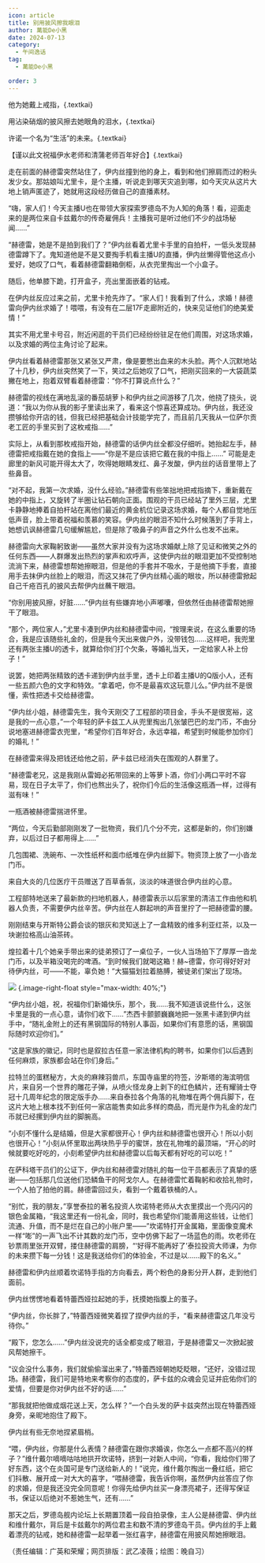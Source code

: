 ```yaml
---
icon: article
title: 别用披风擦我眼泪
author: 萬能De小黑
date: 2024-07-13
category:
  - 午间逸话
tag:
  - 萬能De小黑

order: 3
---
```


他为她戴上戒指，{.textkai}

用沾染硝烟的披风擦去她眼角的泪水，{.textkai}

许诺一个名为“生活”的未来。{.textkai}

【谨以此文祝福伊水老师和清蒲老师百年好合】{.textkai}

<!-- more -->

走在前面的赫德雷突然站住了，伊内丝撞到他的身上，看到和他们擦肩而过的粉头发少女。那姑娘叫尤里卡，是个主播，听说走到哪天灾追到哪，如今天灾从这片大地上销声匿迹了，她就用这段经历做自己的直播素材。

“嗨，家人们！今天主播U也在带领大家探索罗德岛不为人知的角落！看，迎面走来的是两位来自卡兹戴尔的传奇雇佣兵！主播我可是听过他们不少的战场秘闻……”

“赫德雷，她是不是拍到我们了？”伊内丝看着尤里卡手里的自拍杆，一低头发现赫德雷蹲下了。鬼知道他是不是又要掏手机看主播U的直播，伊内丝懒得管他这点小爱好，她叹了口气，看着赫德雷翻箱倒柜，从衣兜里掏出一个小盒子。

随后，他单膝下跪，打开盒子，亮出里面嵌着的钻戒。

在伊内丝反应过来之前，尤里卡抢先炸了。“家人们！我看到了什么，求婚！赫德雷向伊内丝求婚了！喂喂，有没有在二层17F走廊附近的，快来见证他们的绝美爱情！”

其实不用尤里卡号召，附近闲逛的干员们已经纷纷驻足在他们周围，对这场求婚，以及求婚的两位主角讨论了起来。

伊内丝看着赫德雷那张又紧张又严肃，像是要憋出血来的木头脸。两个人沉默地站了十几秒，伊内丝突然笑了一下，笑过之后她叹了口气，把刚买回来的一大袋蔬菜撇在地上，抱着双臂看着赫德雷：“你不打算说点什么？”

赫德雷的视线在满地乱滚的番茄胡萝卜和伊内丝之间游移了几次，他挠了挠头，说道：“我以为你从我的影子里读出来了，看来这个惊喜还算成功。伊内丝，我还没攒够给你开店的钱，但我已经把基础会计技能学完了，而且前几天我从一位萨尔贡老工匠的手里买到了这枚戒指……”

实际上，从看到那枚戒指开始，赫德雷的话伊内丝全都没仔细听。她抬起左手，赫德雷把戒指戴在她的食指上——“你是不是应该把它戴在我的中指上……” 可能是走廊里的新风可能开得太大了，吹得她眼睛发红、鼻子发酸，伊内丝的话音里带上了些鼻音。

“对不起，我第一次求婚，没什么经验。”赫德雷有些笨拙地把戒指摘下，重新戴在她的中指上，又旋转了半圈让钻石朝向正面。围观的干员已经站了里外三层，尤里卡静静地捧着自拍杆站在离他们最近的黄金机位记录这场求婚，每个人都自觉地压低声音，脸上带着祝福和羡慕的笑容。伊内丝的眼泪不知什么时候落到了手背上，她想讥讽赫德雷几句缓解尴尬，但是除了吸鼻子的声音之外什么也发不出来。

赫德雷向大家鞠躬致谢——虽然大家并没有为这场求婚献上除了见证和微笑之外的任何东西——人群爆发出热烈的掌声和欢呼声，这使伊内丝的眼泪更加不受控制地流淌下来，赫德雷想帮她擦眼泪，但是他的手套并不吸水，于是他摘下手套，直接用手去抹伊内丝脸上的眼泪，而这又抹花了伊内丝精心画的眼妆，所以赫德雷掀起自己千疮百孔的披风去帮伊内丝蘸干眼泪。

“你别用披风擦，好脏……”伊内丝有些嫌弃地小声嘟囔，但依然任由赫德雷帮她擦干了眼泪。

“那个，两位家人，”尤里卡凑到伊内丝和赫德雷中间，“按理来说，在这么重要的场合，我是应该随些礼金的，但是我今天出来做户外，没带钱包……这样吧，我兜里还有两张主播U的透卡，就算给你们打个欠条，等婚礼当天，一定给家人补上份子！”

说罢，她把两张精致的透卡递到伊内丝手里，透卡上印着主播U的Q版小人，还有一些五颜六色的文字和特效。“拿着吧，你不是最喜欢这玩意儿么。”伊内丝不是很懂，索性把透卡交给赫德雷。

“伊内丝小姐，赫德雷先生，我今天刚交了工程部的项目金，手头不是很宽裕，这是我的一点心意，”一个年轻的萨卡兹工人从兜里掏出几张皱巴巴的龙门币，不由分说地塞进赫德雷衣兜里，“希望你们百年好合，永远幸福，希望到时候能参加你们的婚礼！”

在赫德雷来得及把钱还给他之前，萨卡兹已经消失在围观的人群里了。

“赫德雷老兄，这是我刚从雷姆必拓带回来的上等萝卜酒，你们小两口平时不容易，现在日子太平了，你们也熬出头了，祝你们今后的生活像这瓶酒一样，过得有滋有味！”

一瓶酒被赫德雷揣进怀里。

“两位，今天后勤部刚刚发了一批物资，我们几个分不完，这都是新的，你们别嫌弃，以后过日子都用得上……”

几包围裙、洗碗布、一次性纸杯和面巾纸堆在伊内丝脚下。物资顶上放了一小沓龙门币。

来自大炎的几位医疗干员赠送了百草香氛，淡淡的味道很合伊内丝的心意。

工程部特地送来了最新款的扫地机器人，赫德雷表示以后家里的清洁工作由他和机器人负责，不需要伊内丝辛苦。伊内丝在人群起哄的声音里拧了一把赫德雷的腰。

刚刚结束与开斯特公爵会谈的银灰和灵知送上了一盒精致的维多利亚红茶，以及一块谢拉格高山油茶砖。

煌拉着十几个她亲手带出来的徒弟预订了一桌位子，一伙人当场拍下了厚厚一沓龙门币，以及半箱没喝完的啤酒。“到时候我们就喝这箱！赫~德雷，你可得好好对待伊内丝，可——不能，辜负她！”大猫猫划拉着胳膊，被徒弟们架出了现场。

![](./res/illustration/晚自习.webp) {.image-right-float style="max-width: 40%;"}

“伊内丝小姐，祝，祝福你们新婚快乐，那个，我……我不知道该说些什么，这张卡里是我的一点心意，请你们收下……”杰西卡颤颤巍巍地把一张黑卡递到伊内丝手中，“随礼金附上的还有黑钢国际的特别人事函，如果你们有意愿的话，黑钢国际随时欢迎你们。”

“这是家族的徽记，同时也是叙拉古任意一家法律机构的聘书，如果你们以后遇到任何麻烦，家族都会站在你们身后。” 

拉特兰的蛋糕秘方，大炎的麻辣羽兽爪，东国寺庙里的符签，汐斯塔的海滨明信片，来自另一个世界的雕花子弹，从喷火怪龙身上剥下的红色鳞片，还有耀骑士夺冠十几周年纪念的限定版手办……来自泰拉各个角落的礼物堆在两个佣兵脚下，在这片大地上根本找不到任何一家店能售卖如此多样的商品，而光是作为礼金的龙门币就已经摞到伊内丝的脚腕高。

“小刻不懂什么是结婚，但是大家都很开心！伊内丝和赫德雷也很开心！所以小刻也很开心！”小刻从怀里取出两块热乎乎的蜜饼，放在礼物堆的最顶端，“开心的时候就要吃好吃的，小刻希望伊内丝和赫德雷以后每天都有好吃的可以吃！”

在萨科塔干员们的公证下，伊内丝和赫德雷对随礼的每一位干员都表示了真挚的感谢——包括那几位送他们恐鳞鱼干的阿戈尔人。在赫德雷忙着鞠躬和收拾礼物时，一个人拍了拍他的肩。赫德雷回过头，看到一个戴着铁桶的人。

“别忙，我的朋友，”享誉泰拉的著名投资人坎诺特老师从大衣里摸出一个亮闪闪的银色金属箱，“我这里还有一份礼金，同时，我也希望你们能善用这些钱，让他们流通、升值，而不是烂在自己的小账户里——”坎诺特打开金属箱，里面像变魔术一样“嘭”的一声飞出不计其数的龙门币，空中仿佛下起了一场蓝色的雨。坎老师在钞票雨里张开双臂，搂住赫德雷的肩膀，“‘好得不能再好了’泰拉投资大师课，为你的未来攒下每一分钱！这是我送给你们的体验金，不过是以……殿下的名义。”

赫德雷和伊内丝顺着坎诺特手指的方向看去，两个粉色的身影分开人群，走到他们面前。

伊内丝愣愣地看着特蕾西娅拉起她的手，抚摸她指腹上的茧子。

“伊内丝，你长胖了，”特蕾西娅微笑着捏了捏伊内丝的手，“看来赫德雷这几年没亏待你。”

“殿下，您怎么……”伊内丝没说完的话全都变成了眼泪，于是赫德雷又一次掀起披风帮她擦干。

“议会没什么事务，我们就偷偷溜出来了，”特蕾西娅朝她眨眨眼，“还好，没错过现场。赫德雷，我们可是特地来考察你的态度的，萨卡兹的众魂会见证并庇佑你们的爱情，但要是你对伊内丝不好的话……”

“那我就把他做成烟花送上天，怎么样？”一个白头发的萨卡兹突然出现在特蕾西娅身旁，亲昵地抱住了殿下。

伊内丝有些无奈地捏紧眉梢。

“喂，伊内丝，你那是什么表情？赫德雷在跟你求婚诶，你怎么一点都不高兴的样子？”维什戴尔嘀嘀咕咕地拱开坎诺特，挤到一对新人中间，“你看，我给你们带了好东西，这个在炎国可是专门送给新人的！”说完，维什戴尔掏出一叠红纸，把它们抖散、展开成一对大大的喜字，“喂赫德雷，我告诉你啊，虽然伊内丝答应了你的求婚，但是我还没完全同意呢！你得先给伊内丝买一身漂亮裙子，还得写保证书，保证以后绝对不惹她生气，还有……”

那天之后，罗德岛舰内论坛上长期置顶着一段自拍录像，主人公是赫德雷、伊内丝和维什戴尔，背后是卡兹戴尔的两位君主和数不清的罗德岛干员。伊内丝的手上戴着漂亮的钻戒，她和赫德雷一起举着一张红喜字，赫德雷在用披风帮她擦眼泪。<eod />

（责任编辑：广英和荣耀；网页排版：武乙凌薇；绘图：晚自习）

<FakeAds />